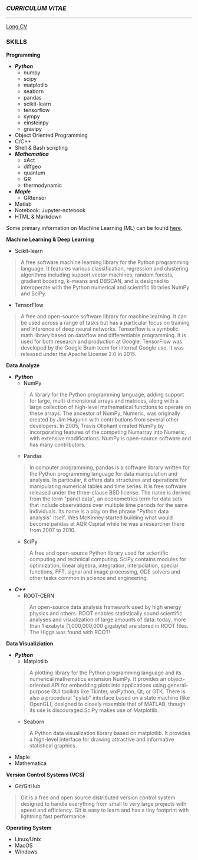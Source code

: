 ### _CURRICULUM VITAE_
***
[Long CV](https://raw.githubusercontent.com/mohammadreza-ebrahimi/mohammadreza-ebrahimi.github.io/main/long-cv/long%20cv.pdf)

### SKILLS


**Programming** 
- ***Python***
  - numpy
  - scipy
  - matplotlib
  - seaborn
  - pandas
  - scikit-learn
  - tensorflow
  - sympy
  - einsteinpy
  - gravipy
- Object Oriented Programming
- C/C++
- Shell & Bash scripting
- ***Mathematica***
  - xAct
  - diffgeo
  - quantum
  - GR
  - thermodynamic
- ***Maple***
  - GRtensor 
- Matlab
- Notebook: Jupyter-notebook
- HTML & Markdown 

Some primary information on Machine Learning (ML) can be found [here](ML.md).

**Machine Learning & Deep Learning**
- Scikit-learn
> A free software machine learning library for the Python programming language. It features various classification, regression and clustering algorithms including support vector machines, random forests, gradient boosting, k-means and DBSCAN, and is designed to interoperate with the Python numerical and scientific libraries NumPy and SciPy. 
- TensorFlow
> A free and open-source software library for machine learning. It can be used across a range of tasks but has a particular focus on training and inference of deep neural networks. Tensorflow is a symbolic math library based on dataflow and differentiable programming. It is used for both research and production at Google. TensorFlow was developed by the Google Brain team for internal Google use. It was released under the Apache License 2.0 in 2015.


**Data Analyze**  
- ***Python***
  - NumPy
  > A library for the Python programming language, adding support for large, multi-dimensional arrays and matrices, along with a large collection of high-level mathematical functions to operate on these arrays. The ancestor of NumPy, Numeric, was originally created by Jim Hugunin with contributions from several other developers. In 2005, Travis Oliphant created NumPy by incorporating features of the competing Numarray into Numeric, with extensive modifications. NumPy is open-source software and has many contributors. 
  - Pandas
  > In computer programming, pandas is a software library written for the Python programming language for data manipulation and analysis. In particular, it offers data structures and operations for manipulating numerical tables and time series. It is free software released under the three-clause BSD license. The name is derived from the term "panel data", an econometrics term for data sets that include observations over multiple time periods for the same individuals. Its name is a play on the phrase "Python data analysis" itself. Wes McKinney started building what would become pandas at AQR Capital while he was a researcher there from 2007 to 2010.
  - SciPy
  > A free and open-source Python library used for scientific computing and technical computing. SciPy contains modules for optimization, linear algebra, integration, interpolation, special functions, FFT, signal and image processing, ODE solvers and other tasks common in science and engineering. 
- ***C++***
  - ROOT-CERN
   > An open-source data analysis framework used by high energy physics and others. ROOT enables statistically sound scientific analyses and visualization of large amounts of data: today, more than 1 exabyte (1,000,000,000 gigabyte) are stored in ROOT files. The Higgs was found with ROOT!

**Data Visualiziation**  
- ***Python***  
  - Matplotlib
  > A plotting library for the Python programming language and its numerical mathematics extension NumPy. It provides an object-oriented API for embedding plots into applications using general-purpose GUI toolkits like Tkinter, wxPython, Qt, or GTK. There is also a procedural "pylab" interface based on a state machine (like OpenGL), designed to closely resemble that of MATLAB, though its use is discouraged.SciPy makes use of Matplotlib. 
  - Seaborn
  > A Python data visualization library based on matplotlib. It provides a high-level interface for drawing attractive and informative statistical graphics. 
- Maple
- Mathematica


**Version Control Systems (VCS)**  
- Git/GitHub
> Git is a free and open source distributed version control system designed to handle everything from small to very large projects with speed and efficiency. Git is easy to learn and has a tiny footprint with lightning fast performance.


**Operating System**  
- Linux/Unix
- MacOS
- Windows
